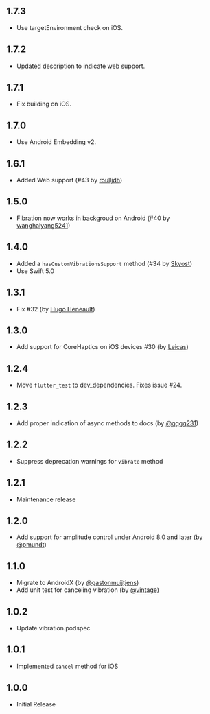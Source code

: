 ## 1.7.3

- Use targetEnvironment check on iOS.

## 1.7.2

- Updated description to indicate web support.

## 1.7.1

- Fix building on iOS.

## 1.7.0

- Use Android Embedding v2.

## 1.6.1

- Added Web support (#43 by [roulljdh](https://github.com/roulljdh))

## 1.5.0

- Fibration now works in backgroud on Android (#40 by [wanghaiyang5241](https://github.com/wanghaiyang5241))

## 1.4.0

- Added a `hasCustomVibrationsSupport` method (#34 by [Skyost](https://github.com/Skyost))
- Use Swift 5.0

## 1.3.1

- Fix #32 (by [Hugo Heneault](https://github.com/HugoHeneault))

## 1.3.0

- Add support for CoreHaptics on iOS devices #30 (by [Leicas](https://github.com/Leicas))

## 1.2.4

- Move `flutter_test` to dev_dependencies. Fixes issue #24.

## 1.2.3

- Add proper indication of async methods to docs (by [@qqgg231](https://github.com/qqgg231))

## 1.2.2

- Suppress deprecation warnings for `vibrate` method

## 1.2.1

- Maintenance release

## 1.2.0

- Add support for amplitude control under Android 8.0 and later (by [@pmundt](https://github.com/pmundt))

## 1.1.0

- Migrate to AndroidX (by [@gastonmuijtjens](https://github.com/gastonmuijtjens))
- Add unit test for canceling vibration (by [@vintage](https://github.com/vintage)) 

## 1.0.2

- Update vibration.podspec

## 1.0.1

- Implemented `cancel` method for iOS

## 1.0.0

- Initial Release
